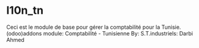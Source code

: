 # l10n_tn
Ceci est le module de base pour gérer la comptabilité pour la Tunisie.
(odoo)addons module: Comptabilité - Tunisienne By: S.T.industriels: Darbi Ahmed
